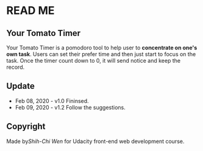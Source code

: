 # READ ME
## Your Tomato Timer
Your Tomato Timer is a pomodoro tool to help user to **concentrate on one's own task**.
Users can set their prefer time and then just start to focus on the task.
Once the timer count down to 0, it will send notice and keep the record.

## Update
- Feb 08, 2020 - v1.0 Fininsed.
- Feb 09, 2020 - v1.2 Follow the suggestions.

## Copyright
Made by*Shih-Chi Wen* for Udacity front-end web development course.
